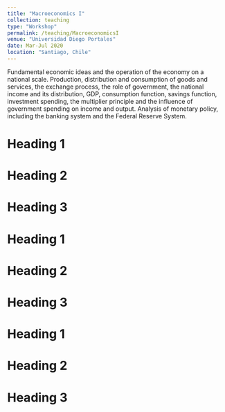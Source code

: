 ```yaml
---
title: "Macroeconomics I"
collection: teaching
type: "Workshop"
permalink: /teaching/MacroeconomicsI
venue: "Universidad Diego Portales"
date: Mar-Jul 2020
location: "Santiago, Chile"
---
```


Fundamental economic ideas and the operation of the economy on a national scale. Production, distribution and consumption of goods and services, the exchange process, the role of government, the national income and its
distribution, GDP, consumption function, savings function, investment spending, the multiplier principle and the influence of
government spending on income and output. Analysis of monetary policy, including the banking system and the Federal Reserve
System.


Heading 1
======

Heading 2
======

Heading 3
======

Heading 1
======

Heading 2
======

Heading 3
======

Heading 1
======

Heading 2
======

Heading 3
======
